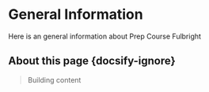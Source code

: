 # General Information
Here is an general information about Prep Course Fulbright

## About this page {docsify-ignore}

> Building content
